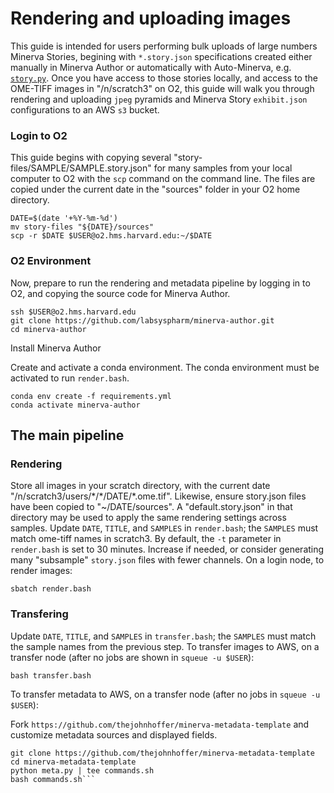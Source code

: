 # Rendering and uploading images

This guide is intended for users performing bulk uploads of large numbers Minerva Stories, begining with `*.story.json` specifications created either manually in Minerva Author or automatically with Auto-Minerva, e.g. [`story.py`](https://github.com/labsyspharm/mcmicro/blob/master/modules/ext/story.py). Once you have access to those stories locally, and access to the OME-TIFF images in "/n/scratch3" on O2, this guide will walk you through rendering and uploading `jpeg` pyramids and Minerva Story `exhibit.json` configurations to an AWS `s3` bucket.

### Login to O2 

This guide begins with copying several "story-files/SAMPLE/SAMPLE.story.json" for many samples from your local computer to O2 with the `scp` command on the command line. The files are copied under the current date in the "sources" folder in your O2 home directory.

```
DATE=$(date '+%Y-%m-%d')
mv story-files "${DATE}/sources"
scp -r $DATE $USER@o2.hms.harvard.edu:~/$DATE
```

### O2 Environment 

Now, prepare to run the rendering and metadata pipeline by logging in to O2, and copying the source code for Minerva Author.

```
ssh $USER@o2.hms.harvard.edu
git clone https://github.com/labsyspharm/minerva-author.git
cd minerva-author
```

Install Minerva Author

Create and activate a conda environment. The conda environment must be activated to run `render.bash`.

```
conda env create -f requirements.yml
conda activate minerva-author
```

## The main pipeline

### Rendering

Store all images in your scratch directory, with the current date "/n/scratch3/users/\*/\*/DATE/\*.ome.tif". Likewise, ensure story.json files have been copied to "\~/DATE/sources". A "default.story.json" in that directory may be used to apply the same rendering settings across samples. Update `DATE`, `TITLE`, and `SAMPLES` in `render.bash`; the `SAMPLES` must match ome-tiff names in scratch3. By default, the `-t` parameter in `render.bash` is set to 30 minutes. Increase if needed, or consider generating many "subsample" `story.json` files with fewer channels. On a login node, to render images:

```
sbatch render.bash
```

### Transfering

Update `DATE`, `TITLE`, and `SAMPLES` in `transfer.bash`; the `SAMPLES` must match the sample names from the previous step. To transfer images to AWS, on a transfer node (after no jobs are shown in `squeue -u $USER`):

```
bash transfer.bash
```

To transfer metadata to AWS, on a transfer node (after no jobs in `squeue -u $USER`):

Fork `https://github.com/thejohnhoffer/minerva-metadata-template` and customize metadata sources and displayed fields.

```cd metadata
git clone https://github.com/thejohnhoffer/minerva-metadata-template
cd minerva-metadata-template
python meta.py | tee commands.sh
bash commands.sh```
